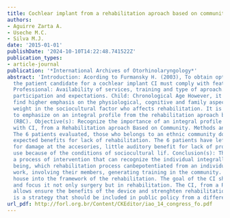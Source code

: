 ```yaml
---
title: Cochlear implant from a rehabilitation aproach based on community (RBC) [Audiology]
authors:
- Aguirre Zarta A.
- Useche M.C.
- Silva M.J.
date: '2015-01-01'
publishDate: '2024-10-10T14:22:48.741522Z'
publication_types:
- article-journal
publication: '*International Archives of Otorhinolaryngology*'
abstract: 'Introduction: Acording to Furmansky H. (2003), To obtain optimal results
  the patient candidate for a cochlear implant CI must comply with features like:
  Professional: Availability of services, training and type of aproach. Family: Dynamic,
  participation and expectations. Child: Chronological Age However, it is common to
  find higher emphasis on the physiological, cognitive and family aspects decreasing
  weight in the sociocultural factor who affects rehabilitation. It is therefore important
  to emphasize on an integral profile from the rehabilitation aproach based on community
  (RBC). Objective(s): Recognize the importance of an integral profile of the patient
  with CI, from a Rehabilitation aproach Based on Community. Methods and Results:
  The 6 patients evaluated, those who belongs to an ethnic community do not get the
  expected benefits for lack of rehabilitation. The 6 patients have left the device
  for damage at the accesories, little auditory benefit for lack of programing, little
  use because of the conditions of sociocultural lif. Conclusion(s): The RBC, involves
  a process of intervention that can recognize the individual integrally, as a biosocial
  being, which rehabilitation process canbepotentiated from an individualized intervention
  work, involving their members, generating training in the community. Convert the
  house into the framework of the rehabilitation. The goal of the CI should expand
  and focus it not only surgery but in rehabilitation. The CI, from a RBC approach,
  allows ensure the benefits of the device and strenghten rehabilitation. The RBC,
  is a strategy that should be included in public policy from a differential approach.'
url_pdf: http://forl.org.br/Content/CKEditor/iao_14_congress_fo.pdf
---
```

